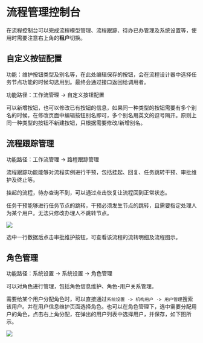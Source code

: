 # 流程管理控制台

在流程控制台可以完成流程模型管理、流程跟踪、待办已办管理及系统设置等，使用时需要注意右上角的**租户**切换。

## 自定义按钮配置

功能：维护按钮类型及别名等，在此处编辑保存的按钮，会在流程设计器中选择任务节点功能的时候勾选用到。最终会通过接口返回给调用者。

功能路径：工作流管理 -> 自定义按钮配置

可以新增按钮，也可以修改已有按钮的信息，如果同一种类型的按钮需要有多个别名的时候，在修改页面中编辑按钮别名即可，多个别名用英文的逗号隔开。原则上同一种类型的按钮不新建按钮，只根据需要修改/新增别名。

## 流程跟踪管理

功能路径：工作流管理 -> 路程跟踪管理

流程跟踪功能能够对流程实例进行干预，包括挂起、回复、任务跳转干预、审批维护及终止等。

挂起的流程，待办查询不到，可以通过点击恢复让流程回到正常状态。

任务干预能够进行任务节点的跳转，干预必须发生节点的跳转，且需要指定处理人为某个用户。无法只修改办理人不跳转节点。

![](https://i.imgur.com/CgtgFOq.png)

选中一行数据后点击审批维护按钮，可查看该流程的流转明细及流程图示。

## 角色管理

功能路径：系统设置 -> 系统设置 -> 角色管理

可以对角色进行管理，包括角色信息维护、角色-用户关系管理。

需要给某个用户分配角色时，可以直接通过`系统设置 -> 机构用户 -> 用户管理`搜索该用户。并在用户信息维护页面选择角色。也可以在角色管理下，选中需要分配用户的角色，点击右上角分配，在弹出的用户列表中选择用户，并保存，如下图所示。

![](https://i.imgur.com/gBwAHbI.png)